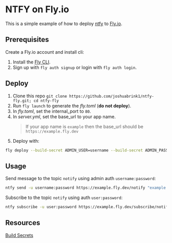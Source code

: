 # NTFY on Fly.io

This is a simple example of how to deploy [ntfy](ntfy.sh) to [Fly.io](https://fly.io).

## Prerequisites

Create a Fly.io account and install cli:
1. Install the [Fly CLI](https://fly.io/docs/hands-on/installing/).
2. Sign up with `fly auth signup` or login with `fly auth login`.

## Deploy

1. Clone this repo `git clone https://github.com/joshuabrink1/ntfy-fly.git; cd ntfy-fly`
2. Run `fly launch` to generate the *fly.toml* (**do not deploy**).
3. In *fly.toml*, set the internal_port to `80`.
4. In *server.yml*, set the base_url to your app name.
    > If your app name is `example` then the base_url should be `https://example.fly.dev`
5. Deploy with:
```bash
fly deploy --build-secret ADMIN_USER=username --build-secret ADMIN_PASS=password 
``` 

## Usage

Send message to the topic `notify` using admin auth `username:password`:
```bash
ntfy send -u username:password https://example.fly.dev/notify "example message"
```

Subscribe to the topic `notify` using auth `user:password`:
```bash
ntfy subscribe -u user:password https://example.fly.dev/subscribe/notify
```

## Resources

[Build Secrets](https://fly.io/docs/reference/build-secrets/)
